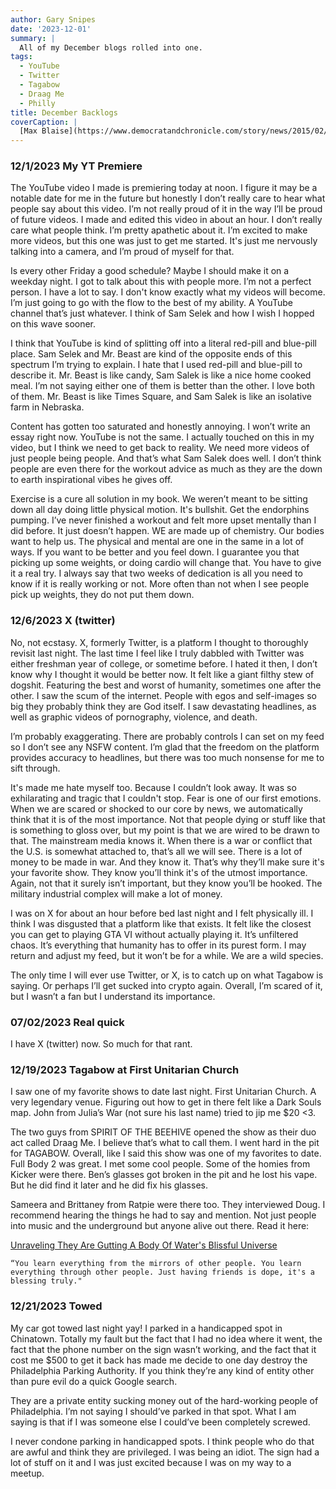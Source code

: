 ```yaml
---
author: Gary Snipes
date: '2023-12-01'
summary: |
  All of my December blogs rolled into one. 
tags: 
  - YouTube
  - Twitter
  - Tagabow
  - Draag Me
  - Philly
title: December Backlogs
coverCaption: |
  [Max Blaise](https://www.democratandchronicle.com/story/news/2015/02/06/snowman-irondequoit-hoover-road-max-blaise/22991071/) via democratandchronicle.com
---
```


### 12/1/2023 My YT Premiere
The YouTube video I made is premiering today at noon. I figure it may be a notable date for me in the future but honestly I don’t really care to hear what people say about this video. I’m not really proud of it in the way I’ll be proud of future videos. I made and edited this video in about an hour.  I don’t really care what people think. I’m pretty apathetic about it. I’m excited to make more videos, but this one was just to get me started. It's just me nervously talking into a camera, and I’m proud of myself for that. 

Is every other Friday a good schedule? Maybe I should make it on a weekday night. I got to talk about this with people more. I’m not a perfect person. I have a lot to say. I don't know exactly what my videos will become. I’m just going to go with the flow to the best of my ability. A YouTube channel that’s just whatever. I think of Sam Selek and how I wish I hopped on this wave sooner. 

I think that YouTube is kind of splitting off into a literal red-pill and blue-pill place. Sam Selek and Mr. Beast are kind of the opposite ends of this spectrum I’m trying to explain. I hate that I used red-pill and blue-pill to describe it. Mr. Beast is like candy, Sam Salek is like a nice home cooked meal. I’m not saying either one of them is better than the other. I love both of them. Mr. Beast is like Times Square, and Sam Salek is like an isolative farm in Nebraska. 

Content has gotten too saturated and honestly annoying. I won’t write an essay right now. YouTube is not the same. I actually touched on this in my video, but I think we need to get back to reality. We need more videos of just people being people. And that’s what Sam Salek does well. I don’t think people are even there for the workout advice as much as they are the down to earth inspirational vibes he gives off. 

Exercise is a cure all solution in my book. We weren’t meant to be sitting down all day doing little physical motion. It's bullshit. Get the endorphins pumping. I’ve never finished a workout and felt more upset mentally than I did before. It just doesn’t happen. WE are made up of chemistry. Our bodies want to help us. The physical and mental are one in the same in a lot of ways. If you want to be better and you feel down. I guarantee you that picking up some weights, or doing cardio will change that. You have to give it a real try. I always say that two weeks of dedication is all you need to know if it is really working or not. More often than not when I see people pick up weights, they do not put them down.

### 12/6/2023 X (twitter)
No, not ecstasy. X, formerly Twitter, is a platform I thought to thoroughly revisit last night. The last time I feel like I truly dabbled with Twitter was either freshman year of college, or sometime before. I hated it then, I don’t know why I thought it would be better now. It felt like a giant filthy stew of dogshit. Featuring the best and worst of humanity, sometimes one after the other. I saw  the scum of the internet. People with egos and self-images so big they probably think they are God itself. I saw devastating headlines, as well as graphic videos of pornography, violence, and death. 

I’m probably exaggerating. There are probably controls I can set on my feed so I don’t see any NSFW content. I’m glad that the freedom on the platform provides accuracy to headlines, but there was too much nonsense for me to sift through.

It's made me hate myself too. Because I couldn’t look away. It was so exhilarating and tragic that I couldn't stop. Fear is one of our first emotions. When we are scared or shocked to our core by news, we automatically think that it is of the most importance. Not that people dying or stuff like that is something to gloss over, but my point is that we are wired to be drawn to that. The mainstream media knows it. When there is a war or conflict that the U.S. is somewhat attached to, that’s all we will see. There is a lot of money to be made in war. And they know it. That’s why they’ll make sure it's your favorite show. They know you’ll think it's of the utmost importance. Again, not that it surely isn’t important, but they know you’ll be hooked. The military industrial complex will make a lot of money.  

I was on X for about an hour before bed last night and I felt physically ill. I think I was disgusted that a platform like that exists. It felt like the closest you can get to playing GTA VI without actually playing it. It’s unfiltered chaos. It’s everything that humanity has to offer in its purest form. I may return and adjust my feed, but it won’t be for a while. We are a wild species. 

The only time I will ever use Twitter, or X, is to catch up on what Tagabow is saying. Or perhaps I’ll get sucked into crypto again. Overall, I’m scared of it, but I wasn’t a fan but I understand its importance. 

### 07/02/2023 Real quick
I have X (twitter) now. So much for that rant. 

### 12/19/2023 Tagabow at First Unitarian Church
I saw one of my favorite shows to date last night. First Unitarian Church. A very legendary venue. Figuring out how to get in there felt like a Dark Souls map. John from Julia’s War (not sure his last name) tried to jip me $20 <3.

The two guys from SPIRIT OF THE BEEHIVE opened the show as their duo act called Draag Me. I believe that’s what to call them. I went hard in the pit for TAGABOW. Overall, like I said this show was one of my favorites to date. Full Body 2 was great. I met some cool people. Some of the homies from Kicker were there. Ben’s glasses got broken in the pit and he lost his vape. But he did find it later and he did fix his glasses. 

Sameera and Brittaney from Ratpie were there too. They interviewed Doug. I recommend hearing the things he had to say and mention. Not just people into music and the underground but anyone alive out there. Read it here: 

[Unraveling They Are Gutting A Body Of Water's Blissful Universe](ratpiefriends.com)

``` QUOTE
“You learn everything from the mirrors of other people. You learn everything through other people. Just having friends is dope, it's a blessing truly."
```

### 12/21/2023 Towed
My car got towed last night yay! I parked in a handicapped spot in Chinatown. Totally my fault but the fact that I had no idea where it went, the fact that the phone number on the sign wasn’t working, and the fact that it cost me $500 to get it back has made me decide to one day destroy the Philadelphia Parking Authority. If you think they’re any kind of entity other than pure evil do a quick Google search. 

They are a private entity sucking money out of the hard-working people of Philadelphia. I’m not saying I should’ve parked in that spot. What I am saying is that if I was someone else I could’ve been completely screwed.

I never condone parking in handicapped spots. I think people who do that are awful and think they are privileged. I was being an idiot. The sign had a lot of stuff on it and I was just excited because I was on my way to a meetup. 

